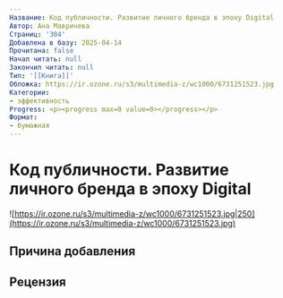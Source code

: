 ```yaml
---
Название: Код публичности. Развитие личного бренда в эпоху Digital
Автор: Ана Мавричева
Страниц: '304'
Добавлена в базу: 2025-04-14
Прочитана: false
Начал читать: null
Закончил читать: null
Тип: '[[Книга]]'
Обложка: https://ir.ozone.ru/s3/multimedia-z/wc1000/6731251523.jpg
Категории:
- эффективность
Progress: <p><progress max=0 value=0></progress></p>
Формат:
- бумажная
---
```

# Код публичности. Развитие личного бренда в эпоху Digital

![https://ir.ozone.ru/s3/multimedia-z/wc1000/6731251523.jpg|250](https://ir.ozone.ru/s3/multimedia-z/wc1000/6731251523.jpg)

## Причина добавления


## Рецензия